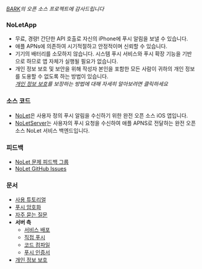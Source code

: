 *[BARK](https://github.com/Finb/Bark)의 오픈 소스 프로젝트에 감사드립니다*
### NoLetApp <!-- {docsify-ignore-all} -->
- 무료, 경량! 간단한 API 호출로 자신의 iPhone에 푸시 알림을 보낼 수 있습니다.
- 애플 APNs에 의존하여 시기적절하고 안정적이며 신뢰할 수 있습니다.
- 기기의 배터리를 소모하지 않습니다. 시스템 푸시 서비스와 푸시 확장 기능을 기반으로 하므로 앱 자체가 실행될 필요가 없습니다.
- 개인 정보 보호 및 보안을 위해 작성자 본인을 포함한 모든 사람이 귀하의 개인 정보를 도용할 수 없도록 하는 방법이 있습니다.<br>*[개인 정보 보호](/privacy)를 보장하는 방법에 대해 자세히 알아보려면 클릭하세요*


### 소스 코드
- [NoLet](https://github.com/sunvc/NoLet)은 사용자 정의 푸시 알림을 수신하기 위한 완전 오픈 소스 iOS 앱입니다.
- [NoLetServer](https://github.com/sunvc/NoLets)는 사용자의 푸시 요청을 수신하여 애플 APNS로 전달하는 완전 오픈 소스 NoLet 서비스 백엔드입니다.

### 피드백
- [NoLet 문제 피드백 그룹](https://t.me/PushToMe)
- [NoLet GitHub Issues](https://github.com/sunvc/NoLet/issues)


### 문서
  - [사용 튜토리얼](/ko/tutorial)
  - [푸시 암호화](/ko/encryption)
  - [자주 묻는 질문](/ko/faq)
- **서버 측**
  - [서비스 배포](/ko/deploy)
  - [직접 푸시](/ko/apns)
  - [코드 컴파일](/ko/build)
  - [푸시 인증서](/ko/cert)
- [개인 정보 보호](/ko/privacy)
